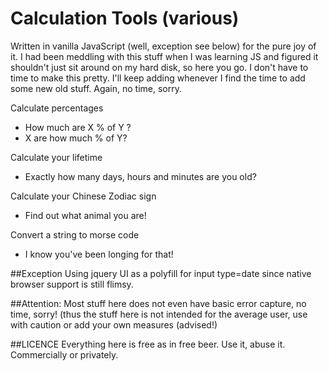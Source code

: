 # Calculation Tools (various)

Written in vanilla JavaScript (well, exception see below) for the pure joy of it. I had been meddling with this stuff when I was learning JS and figured it shouldn't just sit around on my hard disk, so here you go.
I don't have to time to make this pretty. I'll keep adding whenever I find the time to add some new old stuff. Again, no time, sorry.

Calculate percentages
- How much are X % of Y ?
- X are how much % of Y?

Calculate your lifetime
- Exactly how many days, hours and minutes are you old?

Calculate your Chinese Zodiac sign
- Find out what animal you are!

Convert a string to morse code
- I know you've been longing for that!


##Exception
Using jquery UI as a polyfill for input type=date since native browser support is still flimsy.

##Attention:
Most stuff here does not even have basic error capture, no time, sorry! (thus the stuff here is not intended for the average user, use with caution or add your own measures (advised!)

##LICENCE
Everything here is free as in free beer. Use it, abuse it. Commercially or privately.